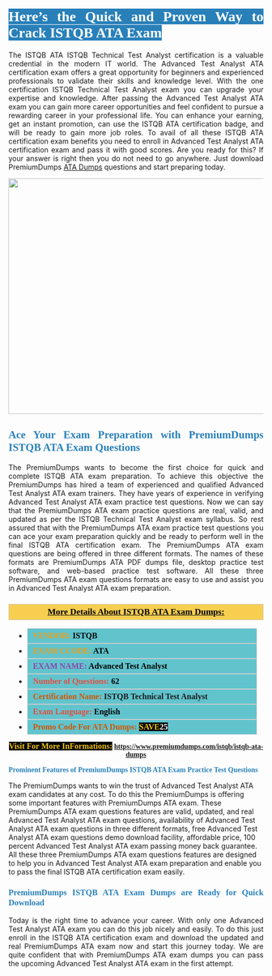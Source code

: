 <h1 style="text-align: justify;"><span style="color:#ffffff;"><span style="font-family:Georgia,serif;"><strong><span style="background-color:#2980b9;">Here’s the Quick and Proven Way to Crack ISTQB ATA Exam</span></strong></span></span></h1>

<p style="text-align: justify;">The ISTQB ATA ISTQB Technical Test Analyst certification is a valuable credential in the modern IT world. The Advanced Test Analyst ATA certification exam offers a great opportunity for beginners and experienced professionals to validate their skills and knowledge level. With the one certification ISTQB Technical Test Analyst exam you can upgrade your expertise and knowledge. After passing the Advanced Test Analyst ATA exam you can gain more career opportunities and feel confident to pursue a rewarding career in your professional life. You can enhance your earning, get an instant promotion, can use the ISTQB ATA certification badge, and will be ready to gain more job roles. To avail of all these ISTQB ATA certification exam benefits you need to enroll in Advanced Test Analyst ATA certification exam and pass it with good scores. Are you ready for this? If your answer is right then you do not need to go anywhere. Just download PremiumDumps <a href="https://www.premiumdumps.com/istqb/istqb-ata-dumps">ATA Dumps</a> questions and start preparing today.</p>

<p style="text-align: center;"><a href="https://www.premiumdumps.com/istqb/istqb-ata-dumps"><img alt="" src="https://i.imgur.com/KJGzbJ2.jpeg" style="width: 700px; height: 465px;" /></a></p>

<h2 style="text-align: justify;"><span style="color:#2980b9;"><span style="font-family:Georgia,serif;"><strong>Ace Your Exam Preparation with PremiumDumps ISTQB ATA Exam Questions</strong></span></span></h2>

<p style="text-align: justify;">The PremiumDumps wants to become the first choice for quick and complete ISTQB ATA exam preparation. To achieve this objective the PremiumDumps has hired a team of experienced and qualified Advanced Test Analyst ATA exam trainers. They have years of experience in verifying Advanced Test Analyst ATA exam practice test questions. Now we can say that the PremiumDumps ATA exam practice questions are real, valid, and updated as per the ISTQB Technical Test Analyst exam syllabus. So rest assured that with the PremiumDumps ATA exam practice test questions you can ace your exam preparation quickly and be ready to perform well in the final ISTQB ATA certification exam. The PremiumDumps ATA exam questions are being offered in three different formats. The names of these formats are PremiumDumps ATA PDF dumps file, desktop practice test software, and web-based practice test software. All these three PremiumDumps ATA exam questions formats are easy to use and assist you in Advanced Test Analyst ATA exam preparation.</p>

<h3 style="background: #f7ce50; border: 1px solid rgb(204, 204, 204); padding: 5px 10px; text-align: center;"><span style="font-family:Georgia,serif;"><u><u><span style="color:#000000;"><span style="font-size:11pt"><span style="line-height:normal"><b><span style="font-size:13.0pt"><span cambria="">More Details About ISTQB ATA Exam Dumps:</span></span></b></span></span></span></u></u></span></h3>

<ul>
	<li style="margin:0cm 10pt">
	<div style="background:#61c4cd; border: 1px solid rgb(204, 204, 204); padding: 5px 10px; text-align: justify;"><span style="font-family:Georgia,serif;"><span style="font-size:11pt"><span style="line-height:normal"><b><span style="font-size:12.0pt"><span new="" roman="" times=""><span style="color:#f39c12;">VENDOR:</span> <span style="color:#000000;">ISTQB</span></span></span></b></span></span></span></div>
	</li>
	<li style="margin:0cm 10pt">
	<div style="background: #61c4cd; border: 1px solid rgb(204, 204, 204); padding: 5px 10px; text-align: justify;"><span style="font-family:Georgia,serif;"><span style="font-size:11pt"><span style="line-height:normal"><b><span style="font-size:12.0pt"><span new="" roman="" times=""><span style="color:#f39c12;">EXAM CCODE:</span> <span style="color:#000000;">ATA</span></span></span></b></span></span></span></div>
	</li>
	<li style="margin:0cm 10pt">
	<div style="background: #61c4cd; border: 1px solid rgb(204, 204, 204); padding: 5px 10px; text-align: justify;"><span style="font-family:Georgia,serif;"><span style="font-size:11pt"><span style="line-height:normal"><b><span style="font-size:12.0pt"><span new="" roman="" times=""><span style="color:#8e44ad;">EXAM NAME:</span> <span style="color:#000000;">Advanced Test Analyst</span></span></span></b></span></span></span></div>
	</li>
	<li style="margin:0cm 10pt">
	<div style="background: #61c4cd; border: 1px solid rgb(204, 204, 204); padding: 5px 10px;"><span style="font-family:Georgia,serif;"><span style="font-size:11pt"><span style="line-height:normal"><b><span style="font-size:12.0pt"><span new="" roman="" times=""><span style="color:#e74c3c;">Number of Questions:</span><span style="color:#000000;"><span style="color:#f1c40f;"> </span>62</span></span></span></b></span></span></span></div>
	</li>
	<li style="margin:0cm 10pt">
	<div style="background: #61c4cd; border: 1px solid rgb(204, 204, 204); padding: 5px 10px; text-align: justify;"><span style="font-family:Georgia,serif;"><span style="font-size:11pt"><span style="line-height:normal"><b><span style="font-size:12.0pt"><span new="" roman="" times=""><span style="color:#d35400;">Certification Name:</span> ISTQB Technical Test Analyst</span></span></b></span></span></span></div>
	</li>
	<li style="margin:0cm 10pt">
	<div style="background: #61c4cd; border: 1px solid rgb(204, 204, 204); padding: 5px 10px; text-align: justify;"><span style="font-family:Georgia,serif;"><span style="font-size:11pt"><span style="line-height:normal"><b><span style="font-size:12.0pt"><span new="" roman="" times=""><span style="color:#e74c3c;">Exam Language:</span> <span style="color:#000000;">English</span></span></span></b></span></span></span></div>
	</li>
	<li style="margin:0cm 10pt">
	<div style="background: #61c4cd; border: 1px solid rgb(204, 204, 204); padding: 5px 10px;"><span style="font-family:Georgia,serif;"><span style="font-size:11pt"><span style="line-height:normal"><b><span style="font-size:12.0pt"><span new="" roman="" times=""><span style="color:#d35400;">Promo Code For ATA Dumps:</span><span style="color:#f1c40f;"> <span style="background-color:#000000;">SAVE</span></span><span style="color:#ffffff;"><span style="background-color:#000000;">25</span></span></span></span></b></span></span></span></div>
	</li>
</ul>

<p style="text-align: center;"><span style="font-family:Georgia,serif;"><strong><span style="font-size:16px;"><span style="color:#f1c40f;"><span style="background-color:#000000;">Visit For More InFormations:</span></span></span> <a href="https://www.premiumdumps.com/istqb/istqb-ata-dumps">https://www.premiumdumps.com/istqb/istqb-ata-dumps</a></strong></span></p>

<p><span style="color:#2980b9;"><span style="font-family:Georgia,serif;"><strong><strong><strong>Prominent Features of PremiumDumps ISTQB ATA Exam Practice Test Questions</strong></strong></strong></span></span></p>

<p>The PremiumDumps wants to win the trust of Advanced Test Analyst ATA exam candidates at any cost. To do this the PremiumDumps is offering some important features with PremiumDumps ATA exam. These PremiumDumps ATA exam questions features are valid, updated, and real Advanced Test Analyst ATA exam questions, availability of Advanced Test Analyst ATA exam questions in three different formats, free Advanced Test Analyst ATA exam questions demo download facility, affordable price, 100 percent Advanced Test Analyst ATA exam passing money back guarantee. All these three PremiumDumps ATA exam questions features are designed to help you in Advanced Test Analyst ATA exam preparation and enable you to pass the final ISTQB ATA certification exam easily.</p>

<h3 style="text-align: justify;"><span style="color:#2980b9;"><span style="font-family:Georgia,serif;"><strong><strong><strong>PremiumDumps ISTQB ATA Exam Dumps are Ready for Quick Download</strong></strong></strong></span></span></h3>

<p style="text-align: justify;">Today is the right time to advance your career. With only one Advanced Test Analyst ATA exam you can do this job nicely and easily. To do this just enroll in the ISTQB ATA certification exam and download the updated and real PremiumDumps ATA exam now and start this journey today. We are quite confident that with PremiumDumps ATA exam dumps you can pass the upcoming Advanced Test Analyst ATA exam in the first attempt.</p>
